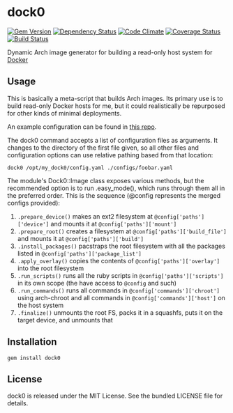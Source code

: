 dock0
=========

[![Gem Version](https://badge.fury.io/rb/dock0.png)](http://badge.fury.io/rb/dock0)
[![Dependency Status](https://gemnasium.com/akerl/dock0.png)](https://gemnasium.com/akerl/dock0)
[![Code Climate](https://codeclimate.com/github/akerl/dock0.png)](https://codeclimate.com/github/akerl/dock0)
[![Coverage Status](https://coveralls.io/repos/akerl/dock0/badge.png?branch=master)](https://coveralls.io/r/akerl/dock0?branch=master)
[![Build Status](https://travis-ci.org/akerl/dock0.png?branch=master)](https://travis-ci.org/akerl/dock0)

Dynamic Arch image generator for building a read-only host system for [Docker](https://www.docker.io)

## Usage

This is basically a meta-script that builds Arch images. Its primary use is to build read-only Docker hosts for me, but it could realistically be repurposed for other kinds of minimal deployments.

An example configuration can be found in [this repo](https://www.github.com/akerl/my_dock0).

The dock0 command accepts a list of configuration files as arguments. It changes to the directory of the first file given, so all other files and configuration options can use relative pathing based from that location:

    dock0 /opt/my_dock0/config.yaml ./configs/foobar.yaml

The module's Dock0::Image class exposes various methods, but the recommended option is to run .easy_mode(), which runs through them all in the preferred order. This is the sequence (@config represents the merged configs provided):

1. `.prepare_device()` makes an ext2 filesystem at `@config['paths']['device']` and mounts it at `@config['paths']['mount']`
2. `.prepare_root()` creates a filesystem at `@config['paths']['build_file']` and mounts it at `@config['paths']['build']`
3. `.install_packages()` pacstraps the root filesystem with all the packages listed in `@config['paths']['package_list']`
4. `.apply_overlay()` copies the contents of `@config['paths']['overlay']` into the root filesystem
5. `.run_scripts()` runs all the ruby scripts in `@config['paths']['scripts']` in its own scope (the have access to `@config` and such)
6. `.run_commands()` runs all commands in `@config['commands']['chroot']` using arch-chroot and all commands in `@config['commands']['host']` on the host system
7. `.finalize()` unmounts the root FS, packs it in a squashfs, puts it on the target device, and unmounts that

## Installation

    gem install dock0

## License

dock0 is released under the MIT License. See the bundled LICENSE file for details.

